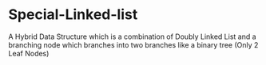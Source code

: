 # 
#  Special-Linked-list

A Hybrid Data Structure which is a combination of Doubly Linked
List and a branching node which branches into two branches like 
a binary tree (Only 2 Leaf Nodes)
